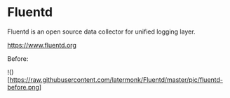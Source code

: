 # Fluentd
Fluentd is an open source data collector for unified logging layer.

https://www.fluentd.org   


Before:

!()[https://raw.githubusercontent.com/latermonk/Fluentd/master/pic/fluentd-before.png]

